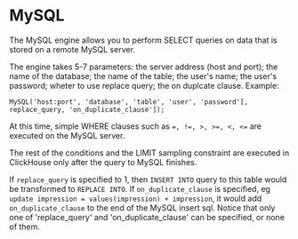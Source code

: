 <a name="table_engines-mysql"></a>

# MySQL

The MySQL engine allows you to perform SELECT queries on data that is stored on a remote MySQL server.

The engine takes 5-7 parameters: the server address (host and port); the name of the database; the name of the table; the user's name; the user's password; wheter to use replace query; the on duplcate clause. Example:

```text
MySQL('host:port', 'database', 'table', 'user', 'password'[, replace_query, 'on_duplicate_clause']);
```

At this time, simple WHERE clauses such as ```=, !=, >, >=, <, <=``` are executed on the MySQL server.

The rest of the conditions and the LIMIT sampling constraint are executed in ClickHouse only after the query to MySQL finishes.

If `replace_query` is specified to 1, then `INSERT INTO` query to this table would be transformed to `REPLACE INTO`.
If `on_duplicate_clause` is specified, eg `update impression = values(impression) + impression`, it would add `on_duplicate_clause` to the end of the MySQL insert sql.
Notice that only one of 'replace_query' and 'on_duplicate_clause' can be specified, or none of them.
